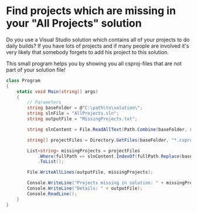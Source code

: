 # Find projects which are missing in your "All Projects" solution


Do you use a Visual Studio solution which contains all of your projects to do daily builds? If you have lots of projects and if many people are involved it's very likely that somebody forgets to add his project to this solution. 

This small program helps you by showing you all csproj-files that are not part of your solution file!

```c#
class Program
{
    static void Main(string[] args)
    {
        // Parameters
        string baseFolder = @"C:\path\to\solution\";
        string slnFile = "AllProjects.sln";
        string outputFile = "MissingProjects.txt";

        string slnContent = File.ReadAllText(Path.Combine(baseFolder, slnFile));

        string[] projectFiles = Directory.GetFiles(baseFolder, "*.csproj", SearchOption.AllDirectories);

        List<string> missingProjects = projectFiles
            .Where(fullPath => slnContent.IndexOf(fullPath.Replace(baseFolder, ""), StringComparison.OrdinalIgnoreCase) < 0)
            .ToList();

        File.WriteAllLines(outputFile, missingProjects);

        Console.WriteLine("Projects missing in solution: " + missingProjects.Count);
        Console.WriteLine("Details: " + outputFile);
        Console.ReadLine();
    }
}
```
